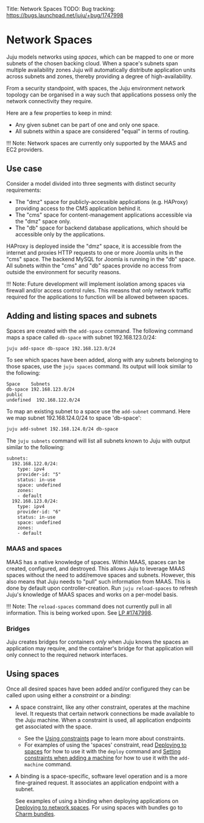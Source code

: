 Title: Network Spaces
TODO:  Bug tracking: https://bugs.launchpad.net/juju/+bug/1747998

# Network Spaces

Juju models networks using *spaces*, which can be mapped to one or more subnets
of the chosen backing cloud. When a space's subnets span multiple availability
zones Juju will automatically distribute application units across subnets and
zones, thereby providing a degree of high-availability.

From a security standpoint, with spaces, the Juju environment network topology
can be organised in a way such that applications possess only the network
connectivity they require.

Here are a few properties to keep in mind:

- Any given subnet can be part of one and only one space.
- All subnets within a space are considered "equal" in terms of routing.

!!! Note:
    Network spaces are currently only supported by the MAAS and EC2 providers.

## Use case

Consider a model divided into three segments with distinct security
requirements:

- The "dmz" space for publicly-accessible applications (e.g. HAProxy) providing
  access to the CMS application behind it.
- The "cms" space for content-management applications accessible via the "dmz"
  space only.
- The "db" space for backend database applications, which should be accessible
  only by the applications.

HAProxy is deployed inside the "dmz" space, it is accessible from the internet
and proxies HTTP requests to one or more Joomla units in the "cms" space. The
backend MySQL for Joomla is running in the "db" space. All subnets within the
"cms" and "db" spaces provide no access from outside the environment for
security reasons.

!!! Note: 
    Future development will implement isolation among spaces via firewall
    and/or access control rules. This measns that only network traffic required
    for the applications to function will be allowed between spaces.

## Adding and listing spaces and subnets

Spaces are created with the `add-space` command. The following command maps a
space called `db-space` with subnet 192.168.123.0/24:

```bash
juju add-space db-space 192.168.123.0/24
```

To see which spaces have been added, along with any subnets belonging to those
spaces, use the `juju spaces` command. Its output will look similar to the
following:

```no-highlight
Space    Subnets
db-space 192.168.123.0/24
public
undefined  192.168.122.0/24
```

To map an existing subnet to a space use the `add-subnet` command. Here we map
subnet 192.168.124.0/24 to space 'db-space':

```bash
juju add-subnet 192.168.124.0/24 db-space
```

The `juju subnets` command will list all subnets known to Juju with output
similar to the following:

```no-highlight
subnets:
  192.168.122.0/24:
    type: ipv4
    provider-id: "5"
    status: in-use
    space: undefined
    zones:
    - default
  192.168.123.0/24:
    type: ipv4
    provider-id: "6"
    status: in-use
    space: undefined
    zones:
    - default
```

### MAAS and spaces

MAAS has a native knowledge of spaces. Within MAAS, spaces can be created,
configured, and destroyed. This allows Juju to leverage MAAS spaces without the
need to add/remove spaces and subnets. However, this also means that Juju needs
to "pull" such information from MAAS. This is done by default upon
controller-creation. Run `juju reload-spaces` to refresh Juju's knowledge of
MAAS spaces and works on a per-model basis. 

!!! Note:
    The `reload-spaces` command does not currently pull in all information.
    This is being worked upon. See [LP #1747998][LP-1747998].

### Bridges

Juju creates bridges for containers *only* when Juju knows the spaces an
application may require, and the container's bridge for that application will
only connect to the required network interfaces. 

## Using spaces

Once all desired spaces have been added and/or configured they can be called
upon using either a *constraint* or a *binding*:

 - A space constraint, like any other constraint, operates at the machine
   level. It requests that certain network connections be made available to the
   Juju machine. When a constraint is used, all application endpoints get
   associated with the space.
   
     - See the [Using constraints][charms-constraints] page to learn more about
       constraints.
     - For examples of using the 'spaces' constraint, read
       [Deploying to spaces][deploying-to-network-spaces] for how to use it
       with the `deploy` command and
       [Setting constraints when adding a machine][charms-constraints-add-machine]
       for how to use it with the `add-machine` command.

 - A binding is a space-specific, software level operation and is a more
   fine-grained request. It associates an application endpoint with a subnet.

     See examples of using a binding when deploying applications on
     [Deploying to network spaces][deploying-to-network-spaces]. For using
     spaces with bundles go to [Charm bundles][charms-bundles].


<!-- LINKS -->

[charms-bundles]: ./charms-bundles.md#binding-endpoints-within-a-bundle
[deploying-to-network-spaces]: ./charms-deploying-advanced.html#deploying-to-network-spaces
[charms-constraints]: ./charms-constraints.html
[LP-1747998]: https://bugs.launchpad.net/juju/+bug/1747998
[charms-constraints-add-machine]: ./charms-constraints.html#setting-constraints-when-adding-a-machine
